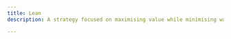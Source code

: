 ```yaml
---
title: Lean
description: A strategy focused on maximising value while minimising waste, originating from the Toyota Production System.

---
```


